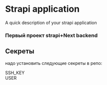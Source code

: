 # Strapi application

A quick description of your strapi application

### Первый проект strapi+Next backend

## Секреты
надо установить следующие секреты в репо:

SSH_KEY  
USER
